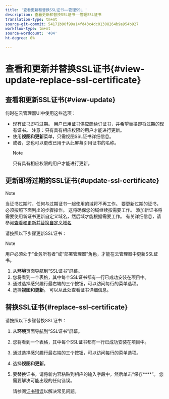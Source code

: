 ```yaml
---
title: '查看更新和替换SSL证书——管理SSL '
description: 查看更新和替换SSL证书——管理SSL证书
translation-type: tm+mt
source-git-commit: 54171b90f99a14fd43c4dc01308264b9a954b927
workflow-type: tm+mt
source-wordcount: '404'
ht-degree: 0%

---
```



# 查看和更新并替换SSL证书{#view-update-replace-ssl-certificate}

## 查看和更新SSL证书{#view-update}

何时在云管理器UI中使用这些选项：

* 现有证书即将过期。 用户已用证书供应商续订证书，并希望替换即将过期的现有证书。 注意：只有具有相应权限的用户才能进行更新。
* 使用&#x200B;**视图和更新**&#x200B;菜单，只需视图SSL证书详细信息。
* 或者，您也可以更改已用于从此屏幕引用证书的名称。
   >[!NOTE]
   >只有具有相应权限的用户才能进行更新。


## 更新即将过期的SSL证书{#update-ssl-certificate}

>[!NOTE]
>当证书过期时，任何与过期证书一起使用的域将不再工作。 要更新过期的证书，必须按照下面列出的步骤操作。 这将确保您的域继续按需要工作。 添加新证书将需要使用新证书更新自定义域名，然后域才能根据需要工作。 有关详细信息，请参阅[查看和更新并替换自定义域名](/help/implementing/cloud-manager/custom-domain-names/view-update-replace-custom-domain-name.md)

请按照以下步骤更新SSL证书：

>[!NOTE]
>用户必须处于“业务所有者”或“部署管理器”角色，才能在云管理器中更新SSL证书。

1. 从&#x200B;**环境**&#x200B;页面导航到“SSL证书”屏幕。
1. 您将看到一个表格，其中每个SSL证书都有一行已成功安装在项目中。
1. 通过选择感兴趣行最右端的三个按钮，可以访问每行的菜单选项。
1. 选择&#x200B;**视图和更新**。 可以从此处查看证书详细信息。

## 替换SSL证书{#replace-ssl-certificate}

请按照以下步骤替换SSL证书：

1. 从&#x200B;**环境**&#x200B;页面导航到“SSL证书”屏幕。
1. 您将看到一个表格，其中每个SSL证书都有一行已成功安装在项目中。
1. 通过选择感兴趣行最右端的三个按钮，可以访问每行的菜单选项。
1. 选择&#x200B;**视图和更新**。
1. 要替换证书，请将新内容粘贴到相应的输入字段中，然后单击“保存&#x200B;****”。 您需要解决可能出现的任何错误。

   请参阅[证书错误](/help/implementing/cloud-manager/managing-ssl-certifications/add-ssl-certificate.md#certificate-error)以解决常见问题。